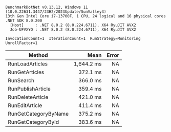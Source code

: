 ```

BenchmarkDotNet v0.13.12, Windows 11 (10.0.22631.3447/23H2/2023Update/SunValley3)
13th Gen Intel Core i7-13700F, 1 CPU, 24 logical and 16 physical cores
.NET SDK 8.0.200
  [Host]     : .NET 8.0.2 (8.0.224.6711), X64 RyuJIT AVX2
  Job-UFVXYO : .NET 8.0.2 (8.0.224.6711), X64 RyuJIT AVX2

InvocationCount=1  IterationCount=1  RunStrategy=Monitoring  
UnrollFactor=1  

```
| Method               | Mean       | Error |
|--------------------- |-----------:|------:|
| RunLoadArticles      | 1,644.2 ms |    NA |
| RunGetArticles       |   372.1 ms |    NA |
| RunSearch            |   366.0 ms |    NA |
| RunPublishArticle    |   359.4 ms |    NA |
| RunDeleteArticle     |   421.0 ms |    NA |
| RunEditArticle       |   411.4 ms |    NA |
| RunGetCategoryByName |   375.2 ms |    NA |
| RunGetCategoryById   |   383.6 ms |    NA |
